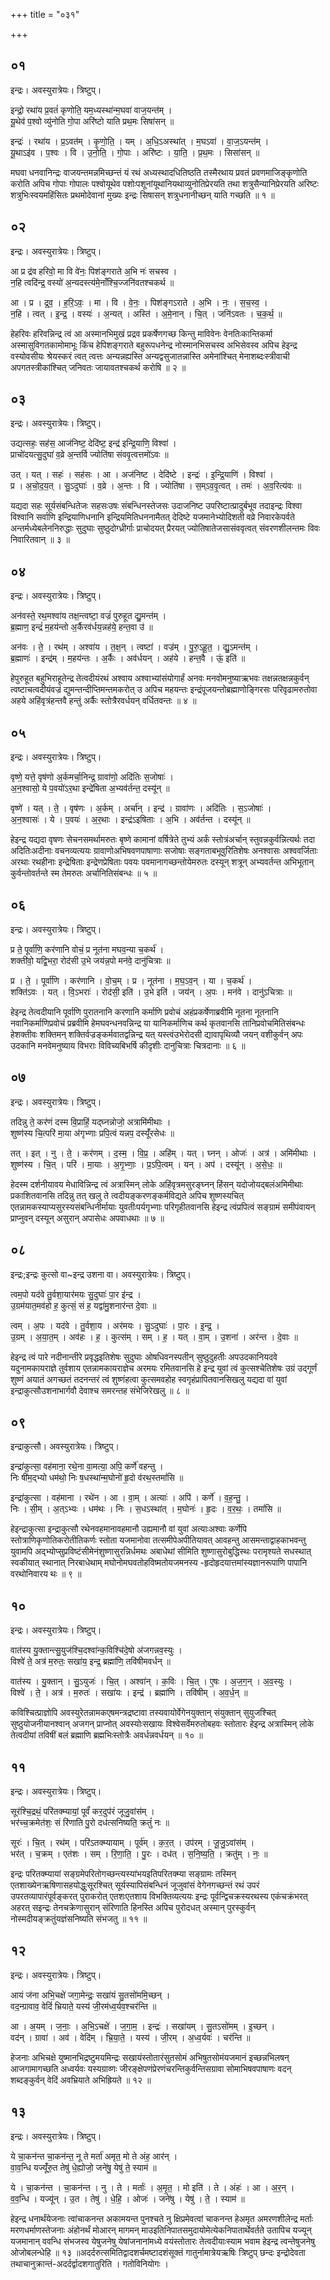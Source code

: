 +++
title = "०३१"

+++


## ०१
इन्द्रः। अवस्युरात्रेयः। त्रिष्टुप्।

इन्द्रो॒ रथा॑य प्र॒वतं॑ कृणोति॒ यम॒ध्यस्था॑न्म॒घवा॑ वाज॒यन्त॑म् ।  
यू॒थेव॑ प॒श्वो व्यु॑नोति गो॒पा अरि॑ष्टो याति प्रथ॒मः सिषा॑सन् ॥

इन्द्रः॑ । रथा॑य । प्र॒ऽवत॑म् । कृ॒णो॒ति॒ । यम् । अ॒धि॒ऽअस्था॑त् । म॒घऽवा॑ । वा॒ज॒ऽयन्त॑म् ।  
यू॒थाऽइ॑व । प॒श्वः । वि । उ॒नो॒ति॒ । गो॒पाः । अरि॑ष्टः । या॒ति॒ । प्र॒थ॒मः । सिसा॑सन् ॥

मघवा धनवानिन्द्रः वाजयन्तमन्नमिच्छन्तं यं रथं अध्यस्थादधितिष्ठति तस्मैरथाय प्रवतं प्रवणमाजिङ्कृणोति करोति अपिच गोपाः गोपालः पश्वोयूथेव पशोःपशूनांयूथानियथाव्युनोतिप्रेरयति तथा शत्रुसैन्यानिप्रेरयति अरिष्टः शत्रुभिःस्वयमहिंसितः प्रथमोदेवानां मुख्यः इन्द्रः सिषासन् शत्रुधनानीच्छन् याति गच्छति ॥ १ ॥

## ०२
इन्द्रः। अवस्युरात्रेयः। त्रिष्टुप्।

आ प्र द्र॑व हरिवो॒ मा वि वे॑नः॒ पिश॑ङ्गराते अ॒भि नः॑ सचस्व ।  
न॒हि त्वदि॑न्द्र॒ वस्यो॑ अ॒न्यदस्त्य॑मे॒नाँश्चि॒ज्जनि॑वतश्चकर्थ ॥

आ । प्र । द्र॒व॒ । ह॒रि॒ऽवः॒ । मा । वि । वे॒नः॒ । पिश॑ङ्गऽराते । अ॒भि । नः॒ । स॒च॒स्व॒ ।  
न॒हि । त्वत् । इ॒न्द्र॒ । वस्यः॑ । अ॒न्यत् । अस्ति॑ । अ॒मे॒नान् । चि॒त् । जनि॑ऽवतः । च॒क॒र्थ॒ ॥

हेहरिवः हरिवन्निन्द्र त्वं आ अस्मानभिमुखं प्रद्रव प्रकर्षेणगच्छ किन्तु माविवेनः वेनतिःकान्तिकर्मा अस्मासुविगतकामोमाभूः किंच हेपिशङ्गराते बहुरूपधनेन्द्र नोस्मानभिसचस्व अभिसेवस्व अपिच हेइन्द्र वस्योवसीयः श्रेयस्करं त्वत् त्वत्तः अन्यन्नह्यस्ति अन्यद्वसुजातन्नास्ति अमेनांश्चित् मेनाशब्दःस्त्रीवाची अपगतस्त्रीकांश्चित् जनिवतः जायावतश्चकर्थ करोषि ॥ २ ॥

## ०३
इन्द्रः। अवस्युरात्रेयः। त्रिष्टुप्।

उद्यत्सहः॒ सह॑स॒ आज॑निष्ट॒ देदि॑ष्ट॒ इन्द्र॑ इन्द्रि॒याणि॒ विश्वा॑ ।  
प्राचो॑दयत्सु॒दुघा॑ व॒व्रे अ॒न्तर्वि ज्योति॑षा संववृ॒त्वत्तमो॑ऽवः ॥

उत् । यत् । सहः॑ । सह॑सः । आ । अज॑निष्ट । देदि॑ष्टे । इन्द्रः॑ । इ॒न्द्रि॒याणि॑ । विश्वा॑ ।  
प्र । अ॒चो॒द॒य॒त् । सु॒ऽदुघाः॑ । व॒व्रे । अ॒न्तः । वि । ज्योति॑षा । स॒म्ऽव॒वृ॒त्वत् । तमः॑ । अ॒व॒रित्य॑वः ॥

यद्यदा सहः सूर्यसंबन्धितेजः सहसःउषः संबन्धिनस्तेजसः उदाजनिष्ट उपरिष्टात्प्रादुर्बभूव तदाइन्द्रः विश्वा विश्वानि सर्वाणि इन्द्रियाणिधनानि इन्द्रियमितिधननामैतत् देदिष्टे यजमानेभ्योदिशती वव्रे निवारकेपर्वते अन्तर्मध्येबलेननिरुद्धाः सुदुघाः सुष्ठुदोग्ध्रीर्गाः प्राचोदयत् प्रैरयत् ज्योतिषातेजसासंववृत्वत् संवरणशीलन्तमः विवः निवारितवान् ॥ ३ ॥

## ०४
इन्द्रः। अवस्युरात्रेयः। त्रिष्टुप्।

अन॑वस्ते॒ रथ॒मश्वा॑य तक्ष॒न्त्वष्टा॒ वज्रं॑ पुरुहूत द्यु॒मन्त॑म् ।  
ब्र॒ह्माण॒ इन्द्रं॑ म॒हय॑न्तो अ॒र्कैरव॑र्धय॒न्नह॑ये॒ हन्त॒वा उ॑ ॥

अन॑वः । ते॒ । रथ॑म् । अश्वा॑य । त॒क्ष॒न् । त्वष्टा॑ । वज्र॑म् । पु॒रु॒ऽहू॒त॒ । द्यु॒ऽमन्त॑म् ।  
ब्र॒ह्माणः॑ । इन्द्र॑म् । म॒हय॑न्तः । अ॒र्कैः । अव॑र्धयन् । अह॑ये । हन्त॒वै । ऊं॒ इति॑ ॥

हेपुरुहूत बहुभिराहूतेन्द्र तेत्वदीयंरथं अश्वाय अश्वाभ्यांसंयोगार्हं अनवः मनवोमनुष्याऋभवः तक्षन्नतक्षन्नकुर्वन् त्वष्टाचत्वदीयंवज्रं द्युमन्तन्दीप्तिमन्तमकरोत् उ अपिच महयन्तः इन्द्रंपूजयन्तोब्रह्माणोङ्गिरसः परिवृढामरुतोवा अहये अहिंवृत्रंहन्तवै हन्तुं अर्कैः स्तोत्रैरवर्धयन् वर्धितवन्तः ॥ ४ ॥

## ०५
इन्द्रः। अवस्युरात्रेयः। त्रिष्टुप्।

वृष्णे॒ यत्ते॒ वृष॑णो अ॒र्कमर्चा॒निन्द्र॒ ग्रावा॑णो॒ अदि॑तिः स॒जोषाः॑ ।  
अ॒न॒श्वासो॒ ये प॒वयो॑ऽर॒था इन्द्रे॑षिता अ॒भ्यव॑र्तन्त॒ दस्यू॑न् ॥

वृष्णे॑ । यत् । ते॒ । वृष॑णः । अ॒र्कम् । अर्चा॑न् । इन्द्र॑ । ग्रावा॑णः । अदि॑तिः । स॒ऽजोषाः॑ ।  
अ॒न॒श्वासः॑ । ये । प॒वयः॑ । अ॒र॒थाः । इन्द्र॑ऽइषिताः । अ॒भि । अव॑र्तन्त । दस्यू॑न् ॥

हेइन्द्र यद्यदा वृषणः सेचनसमर्थामरुतः बृष्णे कामानां वर्षित्रेते तुभ्यं अर्कं स्तोत्रंअर्चान् स्तुवन्नकुर्वन्नित्यर्थः तदा अदितिःअदीनाः वचनव्यत्ययः ग्रावाणोअभिषवणपाषाणाः सजोषाः सङ्गताबभूवुरितिशेषः अनश्वासः अश्ववर्जिताः अरथाः रथहीनाः इन्द्रेषिताः इन्द्रेणप्रेषिताः पवयः पवमानागच्छन्तोयेमरुतः दस्यून् शत्रून् अभ्यवर्तन्त अभिभूतान् कुर्वन्तोवर्तन्ते स्म तेमरुतः अर्चानितिसंबन्धः ॥ ५ ॥

## ०६
इन्द्रः। अवस्युरात्रेयः। त्रिष्टुप्।

प्र ते॒ पूर्वा॑णि॒ कर॑णानि वोचं॒ प्र नूत॑ना मघव॒न्या च॒कर्थ॑ ।  
शक्ती॑वो॒ यद्वि॒भरा॒ रोद॑सी उ॒भे जय॑न्न॒पो मन॑वे॒ दानु॑चित्राः ॥

प्र । ते॒ । पूर्वा॑णि । कर॑णानि । वो॒च॒म् । प्र । नूत॑ना । म॒घ॒ऽव॒न् । या । च॒कर्थ॑ ।  
शक्ति॑ऽवः । यत् । वि॒ऽभराः॑ । रोद॑सी॒ इति॑ । उ॒भे इति॑ । जय॑न् । अ॒पः । मन॑वे । दानु॑ऽचित्राः ॥

हेइन्द्र तेत्वदीयानि पूर्वाणि पुरातनानि करणानि कर्माणि प्रवोचं अहंप्रकर्षेणाब्रवीमि नूतना नूतनानि नवानिकर्माणिप्रवोचं प्रब्रवीमि हेमघवन्धनवन्निन्द्र या यानिकर्माणिच कर्थ कृतवानसि तानिप्रवोचमितिसंबन्धः हेशक्तीवः शक्तिमन् शक्तिर्वज्रङ्कर्मवातद्वन्निन्द्र यत् यस्त्वंउभेरोदसी द्यावापृथिव्यौ जयन् वशीकुर्वन् अपः उदकानि मनवेमनुष्याय विभराः विविच्यबिभर्षि कीदृशीः दानुचित्राः चित्रदानाः ॥ ६ ॥

## ०७
इन्द्रः। अवस्युरात्रेयः। त्रिष्टुप्।

तदिन्नु ते॒ कर॑णं दस्म वि॒प्राहिं॒ यद्घ्नन्नोजो॒ अत्रामि॑मीथाः ।  
शुष्ण॑स्य चि॒त्परि॑ मा॒या अ॑गृभ्णाः प्रपि॒त्वं यन्नप॒ दस्यूँ॑रसेधः ॥

तत् । इत् । नु । ते॒ । कर॑णम् । द॒स्म॒ । वि॒प्र॒ । अहि॑म् । यत् । घ्नन् । ओजः॑ । अत्र॑ । अमि॑मीथाः ।  
शुष्ण॑स्य । चि॒त् । परि॑ । मा॒याः । अ॒गृ॒भ्णाः॒ । प्र॒ऽपि॒त्वम् । यन् । अप॑ । दस्यू॑न् । अ॒से॒धः॒ ॥

हेदस्म दर्शनीयावय मेधाविन्निन्द्र त्वं अत्रास्मिन् लोके अहिंवृत्रमसुरङ्घ्नन् हिंसन् यदोजोयद्बलंअमिमीथाः प्रकाशितवानसि तदिन्नु तत् खलु ते त्वदीयङ्करणङ्कर्मविद्यते अपिच शुष्णस्यचित् एतन्नामकस्याप्यसुरस्यसंबन्धिनीर्मायाः युवतीःपर्यगृभ्णाः परिगृहीतवानसि हेइन्द्र त्वंप्रपित्वं सङ्ग्रामं समीपंवायन् प्राप्नुवन् दस्यून् असुरान् अपासेधः अपवाधथाः ॥ ७ ॥

## ०८
इन्द्रः;इन्द्रः कुत्सो वा~इन्द्र उशना वा। अवस्युरात्रेयः। त्रिष्टुप्।

त्वम॒पो यद॑वे तु॒र्वशा॒यार॑मयः सु॒दुघाः॑ पा॒र इ॑न्द्र ।  
उ॒ग्रम॑यात॒मव॑हो ह॒ कुत्सं॒ सं ह॒ यद्वा॑मु॒शनार॑न्त दे॒वाः ॥

त्वम् । अ॒पः । यद॑वे । तु॒र्वशा॒य । अर॑मयः । सु॒ऽदुघाः॑ । पा॒रः । इ॒न्द्र॒ ।  
उ॒ग्रम् । अ॒या॒त॒म् । अव॑हः । ह॒ । कुत्स॑म् । सम् । ह॒ । यत् । वा॒म् । उ॒शना॑ । अर॑न्त । दे॒वाः ॥

हेइन्द्र त्वं पारे नदीनान्तीरे प्रवृद्धइतिशेषः सुदुघाः ओषधिवनस्पतीन् सुष्ठुदुहतीः अपउदकानियदवे यदुनामकायराज्ञे तुर्वशाय एतन्नामकायराज्ञेच अरमयः रमितवानसि हे इन्द्र युवां त्वं कुत्सश्चेतिशेषः उग्रं उद्गूर्णं शुष्णं अयातं अगच्छतं तदनन्तरं त्वं शुष्णंहत्वा कुत्समवहोह स्वगृहंप्रापितवानसिखलु यद्यदा वां युवां इन्द्राकुत्सौउशनाभार्गवौ देवाश्च समरन्तह संभेजिरेखलु ॥ ८ ॥

## ०९
इन्द्राकुत्सौ। अवस्युरात्रेयः। त्रिष्टुप्।

इन्द्रा॑कुत्सा॒ वह॑माना॒ रथे॒ना वा॒मत्या॒ अपि॒ कर्णे॑ वहन्तु ।  
निः षी॑म॒द्भ्यो धम॑थो॒ निः ष॒धस्था॑न्म॒घोनो॑ हृ॒दो व॑रथ॒स्तमां॑सि ॥

इन्द्रा॑कुत्सा । वह॑माना । रथे॑न । आ । वा॒म् । अत्याः॑ । अपि॑ । कर्णे॑ । व॒ह॒न्तु॒ ।  
निः । सी॒म् । अ॒त्ऽभ्यः । धम॑थः । निः । स॒धऽस्था॑त् । म॒घोनः॑ । हृ॒दः । व॒र॒थः॒ । तमां॑सि ॥

हेइन्द्राकुत्सा इन्द्राकुत्सौ रथेनवहमानावहमानौ उह्यमानौ वां युवां अत्याःअश्वाः कर्णेपि स्तोत्राणिकृणोतिकरोतीतिकर्णः स्तोता यजमानोवा तत्समीपेअपीतियावत् आवहन्तु आसमन्ताद्वाहकाभवन्तु युवामपि अद्भ्योप्सुप्रविष्टंसीमेनंशुष्णासुरन्निर्धमथः अबाधेथां सीमिति शुष्णासुरोबुद्धिस्थः परामृश्यते सधस्थात् स्वकीयात् स्थानात् निरबाधेथाम् मघोनोमघवतोहविष्मतोयजमनस्य -हृदोहृदयात्तमांस्यज्ञानरूपाणि पापानि वरथोनिवारय थः ॥ ९ ॥

## १०
इन्द्रः। अवस्युरात्रेयः। त्रिष्टुप्।

वात॑स्य यु॒क्तान्त्सु॒युज॑श्चि॒दश्वा॑न्क॒विश्चि॑दे॒षो अ॑जगन्नव॒स्युः ।  
विश्वे॑ ते॒ अत्र॑ म॒रुतः॒ सखा॑य॒ इन्द्र॒ ब्रह्मा॑णि॒ तवि॑षीमवर्धन् ॥

वात॑स्य । यु॒क्तान् । सु॒ऽयुजः॑ । चि॒त् । अश्वा॑न् । क॒विः । चि॒त् । ए॒षः । अ॒ज॒ग॒न् । अ॒व॒स्युः ।  
विश्वे॑ । ते॒ । अत्र॑ । म॒रुतः॑ । सखा॑यः । इन्द्र॑ । ब्रह्मा॑णि । तवि॑षीम् । अ॒व॒र्ध॒न् ॥

कविश्चित्प्राज्ञोपि अवस्युरेतन्नामकएषमन्त्रद्रष्टावा तस्यवायोर्वेगेनयुक्तान् संयुक्तान् सुयुजश्चित् सुष्ठुयोजनीयानश्वान् अजगन् प्राप्नोत् अवस्योःसखायः विश्वेसर्वेमरुतोबहवः स्तोतारः हेइन्द्र अत्रास्मिन् लोके तेत्वदीयां तविषीं बलं ब्रह्माणि ब्रह्मभिःस्तोत्रैः अवर्धन्नवर्धयन् ॥ १० ॥

## ११
इन्द्रः। अवस्युरात्रेयः। त्रिष्टुप्।

सूर॑श्चि॒द्रथं॒ परि॑तक्म्यायां॒ पूर्वं॑ कर॒दुप॑रं जूजु॒वांस॑म् ।  
भर॑च्च॒क्रमेत॑शः॒ सं रि॑णाति पु॒रो दध॑त्सनिष्यति॒ क्रतुं॑ नः ॥

सूरः॑ । चि॒त् । रथ॑म् । परि॑ऽतक्म्यायाम् । पूर्व॑म् । क॒र॒त् । उप॑रम् । जू॒जु॒ऽवांस॑म् ।  
भर॑त् । च॒क्रम् । एत॑शः । सम् । रि॒णा॒ति॒ । पु॒रः । दध॑त् । स॒नि॒ष्य॒ति॒ । क्रतु॑म् । नः॒ ॥

इन्द्रः परितक्म्यायां सङ्ग्रमेपरितोगच्छन्त्यस्यांभयइतिपरितक्म्या सङ्ग्रामः तस्मिन् एतशाख्येनऋषिणासहयोद्धुःसूरश्चित् सूर्यस्यापिसंबन्धिनं जूजुवांसं वेगेनगच्छन्तं रथं उपरं उपरतव्यापारंपूर्वङ्करत् पुराकरोत् एतशःएतशाय विभक्तिव्यत्ययः इन्द्रः पूर्वन्द्विचक्रस्यरथस्य एकंचक्रंभरत् अहरत् सइन्द्रः तेनचक्रेणासुरान् संरिणाति हिनस्ति अपिच पुरोदधत् अस्मान् पुरस्कुर्वन् नोस्मदीयङ्क्रतुंयज्ञंसनिष्यति संभजतु ॥ ११ ॥

## १२
इन्द्रः। अवस्युरात्रेयः। त्रिष्टुप्।

आयं ज॑ना अभि॒चक्षे॑ जगा॒मेन्द्रः॒ सखा॑यं सु॒तसो॑ममि॒च्छन् ।  
वद॒न्ग्रावाव॒ वेदिं॑ भ्रियाते॒ यस्य॑ जी॒रम॑ध्व॒र्यव॒श्चर॑न्ति ॥

आ । अ॒यम् । ज॒नाः॒ । अ॒भि॒ऽचक्षे॑ । ज॒गा॒म॒ । इन्द्रः॑ । सखा॑यम् । सु॒तऽसो॑मम् । इ॒च्छन् ।  
वद॑न् । ग्रावा॑ । अव॑ । वेदि॑म् । भ्रि॒या॒ते॒ । यस्य॑ । जी॒रम् । अ॒ध्व॒र्यवः॑ । चर॑न्ति ॥

हेजनाः अभिचक्षे युष्मानभिद्रष्टुमयमिन्द्रः सखायंस्तोतारंसुतसोमं अभिषुतसोमंयजमानं इच्छन्नभिलषन् आजगामागच्छति अध्वर्यवः यस्यग्राव्णः जीरङ्क्षेपणंप्रेरणंचरन्तिकुर्वन्तिसग्रावा सोमाभिषवपाषाणः वदन् शब्दङ्कुर्वन् वेदिं अवभ्रियाते अभिह्रियते ॥ १२ ॥

## १३
इन्द्रः। अवस्युरात्रेयः। त्रिष्टुप्।

ये चा॒कन॑न्त चा॒कन॑न्त॒ नू ते मर्ता॑ अमृत॒ मो ते अंह॒ आर॑न् ।  
वा॒व॒न्धि यज्यूँ॑रु॒त तेषु॑ धे॒ह्योजो॒ जने॑षु॒ येषु॑ ते॒ स्याम॑ ॥

ये । चा॒कन॑न्त । चा॒कन॑न्त । नु । ते । मर्ताः॑ । अ॒मृ॒त॒ । मो इति॑ । ते । अंहः॑ । आ । अ॒र॒न् ।  
व॒व॒न्धि । यज्यू॑न् । उ॒त । तेषु॑ । धे॒हि॒ । ओजः॑ । जने॑षु । येषु॑ । ते॒ । स्याम॑ ॥

हेइन्द्र धनार्थंयेजनाः त्वांचाकनन्त अकामयन्त पुनश्चते नु क्षिप्रमेवत्वां चाकनन्त हेअमृत अमरणशीलेन्द्र मर्ताः मरणधर्माणस्तेजनाः अंहोनर्थं मोआरन् मागमन् माउइतिनिपातसमुदायोमेत्येकनिपातार्थेवर्तते उतापिच यज्यून् यजमानान् ववन्धि संभजस्व येषुजनेषु येषांजनानांमध्ये वयंस्तोतारः तेत्वदीयाःस्याम भवाम हेइन्द्र त्वन्तेषुजनेषु ओजोबलन्धेहि ॥ १३ ॥अदर्दरुत्समितिद्वादशर्चमष्टादशंसूक्तं गातुर्नामात्रेयऋषिः त्रिष्टुप् छन्दः इन्द्रोदेवता तथाचानुक्रान्तं-अदर्दर्द्वादशगातुरिति । गतोविनियोगः ।